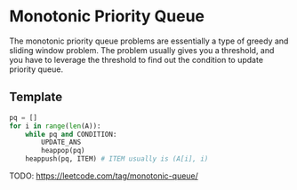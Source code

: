 # Monotonic Priority Queue

The monotonic priority queue problems are essentially a type of greedy and sliding window problem.
The problem usually gives you a threshold, and you have to leverage the threshold to find out the condition to update priority queue.

## Template

``` py
pq = []
for i in range(len(A)):
    while pq and CONDITION:
        UPDATE_ANS
        heappop(pq)
    heappush(pq, ITEM) # ITEM usually is (A[i], i)
```

TODO: https://leetcode.com/tag/monotonic-queue/